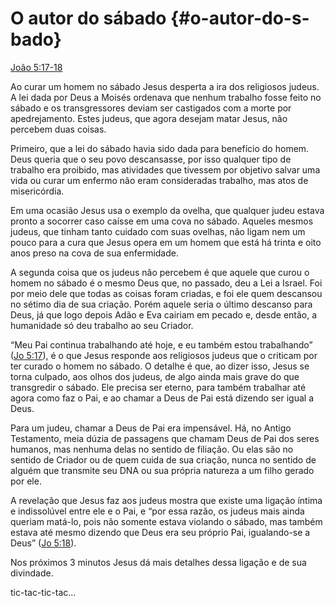 # O autor do sábado {#o-autor-do-s-bado}

[João 5:17-18](http://bibliaonline.com.br/acf/jo/5/17-18)

Ao curar um homem no sábado Jesus desperta a ira dos religiosos judeus. A lei dada por Deus a Moisés ordenava que nenhum trabalho fosse feito no sábado e os transgressores deviam ser castigados com a morte por apedrejamento. Estes judeus, que agora desejam matar Jesus, não percebem duas coisas.

Primeiro, que a lei do sábado havia sido dada para benefício do homem. Deus queria que o seu povo descansasse, por isso qualquer tipo de trabalho era proibido, mas atividades que tivessem por objetivo salvar uma vida ou curar um enfermo não eram consideradas trabalho, mas atos de misericórdia.

Em uma ocasião Jesus usa o exemplo da ovelha, que qualquer judeu estava pronto a socorrer caso caísse em uma cova no sábado. Aqueles mesmos judeus, que tinham tanto cuidado com suas ovelhas, não ligam nem um pouco para a cura que Jesus opera em um homem que está há trinta e oito anos preso na cova de sua enfermidade.

A segunda coisa que os judeus não percebem é que aquele que curou o homem no sábado é o mesmo Deus que, no passado, deu a Lei a Israel. Foi por meio dele que todas as coisas foram criadas, e foi ele quem descansou no sétimo dia de sua criação. Porém aquele seria o último descanso para Deus, já que logo depois Adão e Eva cairiam em pecado e, desde então, a humanidade só deu trabalho ao seu Criador.

“Meu Pai continua trabalhando até hoje, e eu também estou trabalhando” ([Jo 5:17](http://bibliaonline.com.br/acf/jo/5/17)), é o que Jesus responde aos religiosos judeus que o criticam por ter curado o homem no sábado. O detalhe é que, ao dizer isso, Jesus se torna culpado, aos olhos dos judeus, de algo ainda mais grave do que transgredir o sábado. Ele precisa ser eterno, para também trabalhar até agora como faz o Pai, e ao chamar a Deus de Pai está dizendo ser igual a Deus.

Para um judeu, chamar a Deus de Pai era impensável. Há, no Antigo Testamento, meia dúzia de passagens que chamam Deus de Pai dos seres humanos, mas nenhuma delas no sentido de filiação. Ou elas são no sentido de Criador ou de quem cuida de sua criação, nunca no sentido de alguém que transmite seu DNA ou sua própria natureza a um filho gerado por ele.

A revelação que Jesus faz aos judeus mostra que existe uma ligação íntima e indissolúvel entre ele e o Pai, e “por essa razão, os judeus mais ainda queriam matá-lo, pois não somente estava violando o sábado, mas também estava até mesmo dizendo que Deus era seu próprio Pai, igualando-se a Deus” ([Jo 5:18](http://bibliaonline.com.br/acf/jo/5/18)).

Nos próximos 3 minutos Jesus dá mais detalhes dessa ligação e de sua divindade.

tic-tac-tic-tac...
